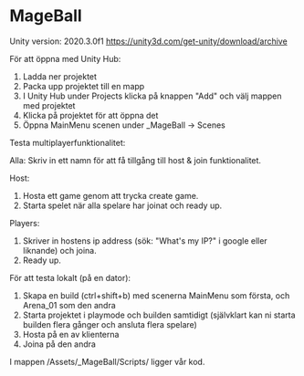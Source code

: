 # MageBall

Unity version: 2020.3.0f1
https://unity3d.com/get-unity/download/archive

För att öppna med Unity Hub:
1. Ladda ner projektet
2. Packa upp projektet till en mapp
3. I Unity Hub under Projects klicka på knappen "Add" och välj mappen med projektet
4. Klicka på projektet för att öppna det
5. Öppna MainMenu scenen under _MageBall -> Scenes

Testa multiplayerfunktionalitet:

Alla:
Skriv in ett namn för att få tillgång till host & join funktionalitet.

Host:
1. Hosta ett game genom att trycka create game.
2. Starta spelet när alla spelare har joinat och ready up.

Players:
1. Skriver in hostens ip address (sök: "What's my IP?" i google eller liknande) och joina.
2. Ready up.

För att testa lokalt (på en dator):
1. Skapa en build (ctrl+shift+b) med scenerna MainMenu som första, och Arena_01 som den andra
2. Starta projektet i playmode och builden samtidigt (självklart kan ni starta builden flera gånger och ansluta flera spelare)
3. Hosta på en av klienterna
4. Joina på den andra

I mappen /Assets/\_MageBall/Scripts/ ligger vår kod.
